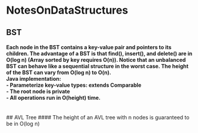 # NotesOnDataStructures
## BST
#### Each node in the BST contains a key-value pair and pointers to its children. The advantage of a BST is that find(), insert(), and delete() are in O(log n) (Array sorted by key requires O(n)). Notice that an unbalanced BST can behave like a sequential structure in the worst case. The height of the BST can vary from O(log n) to O(n).<br /> Java implementation:<br /> - Parameterize key-value types: extends Comparable<br /> - The root node is private<br /> - All operations run in O(height) time.
<br />
## AVL Tree
#### The height of an AVL tree with n nodes is guaranteed to be in O(log n)
